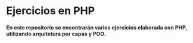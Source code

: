 # Ejercicios en PHP

#### En este repositorio se encontrarán varios ejercicios elaborada con PHP, utilizando arquitetura por capas y POO.



<!--id_usuario todo en minuscula dejar un espacio mas grande al necesario, los documentos como varchar, siempre spanis utf8 ci-->

